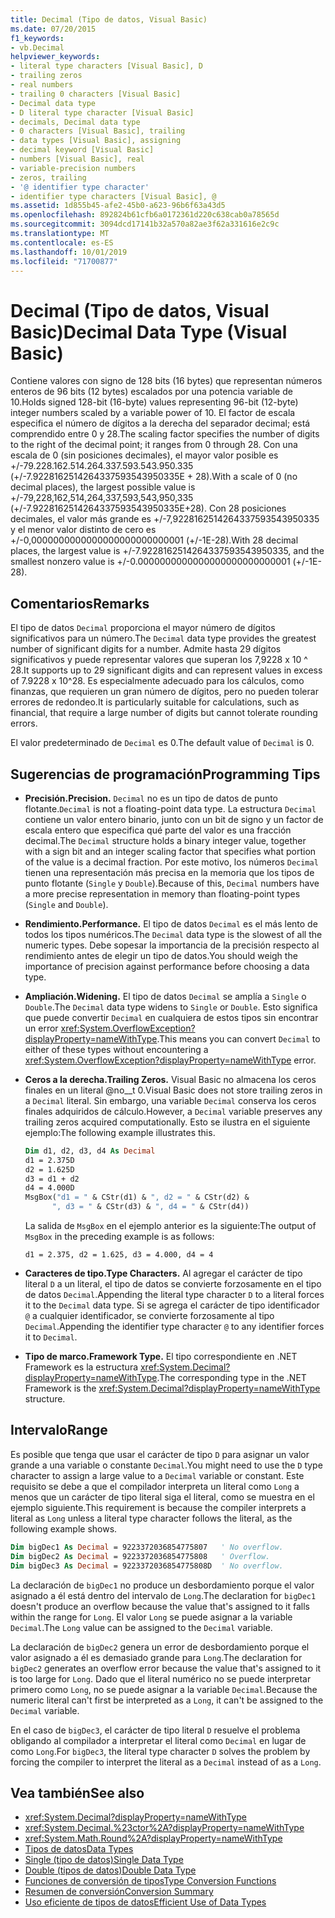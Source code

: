 ```yaml
---
title: Decimal (Tipo de datos, Visual Basic)
ms.date: 07/20/2015
f1_keywords:
- vb.Decimal
helpviewer_keywords:
- literal type characters [Visual Basic], D
- trailing zeros
- real numbers
- trailing 0 characters [Visual Basic]
- Decimal data type
- D literal type character [Visual Basic]
- decimals, Decimal data type
- 0 characters [Visual Basic], trailing
- data types [Visual Basic], assigning
- decimal keyword [Visual Basic]
- numbers [Visual Basic], real
- variable-precision numbers
- zeros, trailing
- '@ identifier type character'
- identifier type characters [Visual Basic], @
ms.assetid: 1d855b45-afe2-45b0-a623-96b6f63a43d5
ms.openlocfilehash: 892824b61cfb6a0172361d220c638cab0a78565d
ms.sourcegitcommit: 3094dcd17141b32a570a82ae3f62a331616e2c9c
ms.translationtype: MT
ms.contentlocale: es-ES
ms.lasthandoff: 10/01/2019
ms.locfileid: "71700877"
---
```

# <a name="decimal-data-type-visual-basic"></a><span data-ttu-id="b042e-102">Decimal (Tipo de datos, Visual Basic)</span><span class="sxs-lookup"><span data-stu-id="b042e-102">Decimal Data Type (Visual Basic)</span></span>

<span data-ttu-id="b042e-103">Contiene valores con signo de 128 bits (16 bytes) que representan números enteros de 96 bits (12 bytes) escalados por una potencia variable de 10.</span><span class="sxs-lookup"><span data-stu-id="b042e-103">Holds signed 128-bit (16-byte) values representing 96-bit (12-byte) integer numbers scaled by a variable power of 10.</span></span> <span data-ttu-id="b042e-104">El factor de escala especifica el número de dígitos a la derecha del separador decimal; está comprendido entre 0 y 28.</span><span class="sxs-lookup"><span data-stu-id="b042e-104">The scaling factor specifies the number of digits to the right of the decimal point; it ranges from 0 through 28.</span></span> <span data-ttu-id="b042e-105">Con una escala de 0 (sin posiciones decimales), el mayor valor posible es +/-79.228.162.514.264.337.593.543.950.335 (+/-7.9228162514264337593543950335E + 28).</span><span class="sxs-lookup"><span data-stu-id="b042e-105">With a scale of 0 (no decimal places), the largest possible value is +/-79,228,162,514,264,337,593,543,950,335 (+/-7.9228162514264337593543950335E+28).</span></span> <span data-ttu-id="b042e-106">Con 28 posiciones decimales, el valor más grande es +/-7,9228162514264337593543950335 y el menor valor distinto de cero es +/-0,0000000000000000000000000001 (+/-1E-28).</span><span class="sxs-lookup"><span data-stu-id="b042e-106">With 28 decimal places, the largest value is +/-7.9228162514264337593543950335, and the smallest nonzero value is +/-0.0000000000000000000000000001 (+/-1E-28).</span></span>

## <a name="remarks"></a><span data-ttu-id="b042e-107">Comentarios</span><span class="sxs-lookup"><span data-stu-id="b042e-107">Remarks</span></span>

<span data-ttu-id="b042e-108">El tipo de datos `Decimal` proporciona el mayor número de dígitos significativos para un número.</span><span class="sxs-lookup"><span data-stu-id="b042e-108">The `Decimal` data type provides the greatest number of significant digits for a number.</span></span> <span data-ttu-id="b042e-109">Admite hasta 29 dígitos significativos y puede representar valores que superan los 7,9228 x 10 ^ 28.</span><span class="sxs-lookup"><span data-stu-id="b042e-109">It supports up to 29 significant digits and can represent values in excess of 7.9228 x 10^28.</span></span> <span data-ttu-id="b042e-110">Es especialmente adecuado para los cálculos, como finanzas, que requieren un gran número de dígitos, pero no pueden tolerar errores de redondeo.</span><span class="sxs-lookup"><span data-stu-id="b042e-110">It is particularly suitable for calculations, such as financial, that require a large number of digits but cannot tolerate rounding errors.</span></span>

<span data-ttu-id="b042e-111">El valor predeterminado de `Decimal` es 0.</span><span class="sxs-lookup"><span data-stu-id="b042e-111">The default value of `Decimal` is 0.</span></span>

## <a name="programming-tips"></a><span data-ttu-id="b042e-112">Sugerencias de programación</span><span class="sxs-lookup"><span data-stu-id="b042e-112">Programming Tips</span></span>

- <span data-ttu-id="b042e-113">**Precisión.**</span><span class="sxs-lookup"><span data-stu-id="b042e-113">**Precision.**</span></span> <span data-ttu-id="b042e-114">`Decimal` no es un tipo de datos de punto flotante.</span><span class="sxs-lookup"><span data-stu-id="b042e-114">`Decimal` is not a floating-point data type.</span></span> <span data-ttu-id="b042e-115">La estructura `Decimal` contiene un valor entero binario, junto con un bit de signo y un factor de escala entero que especifica qué parte del valor es una fracción decimal.</span><span class="sxs-lookup"><span data-stu-id="b042e-115">The `Decimal` structure holds a binary integer value, together with a sign bit and an integer scaling factor that specifies what portion of the value is a decimal fraction.</span></span> <span data-ttu-id="b042e-116">Por este motivo, los números `Decimal` tienen una representación más precisa en la memoria que los tipos de punto flotante (`Single` y `Double`).</span><span class="sxs-lookup"><span data-stu-id="b042e-116">Because of this, `Decimal` numbers have a more precise representation in memory than floating-point types (`Single` and `Double`).</span></span>

- <span data-ttu-id="b042e-117">**Rendimiento.**</span><span class="sxs-lookup"><span data-stu-id="b042e-117">**Performance.**</span></span> <span data-ttu-id="b042e-118">El tipo de datos `Decimal` es el más lento de todos los tipos numéricos.</span><span class="sxs-lookup"><span data-stu-id="b042e-118">The `Decimal` data type is the slowest of all the numeric types.</span></span> <span data-ttu-id="b042e-119">Debe sopesar la importancia de la precisión respecto al rendimiento antes de elegir un tipo de datos.</span><span class="sxs-lookup"><span data-stu-id="b042e-119">You should weigh the importance of precision against performance before choosing a data type.</span></span>

- <span data-ttu-id="b042e-120">**Ampliación.**</span><span class="sxs-lookup"><span data-stu-id="b042e-120">**Widening.**</span></span> <span data-ttu-id="b042e-121">El tipo de datos `Decimal` se amplía a `Single` o `Double`.</span><span class="sxs-lookup"><span data-stu-id="b042e-121">The `Decimal` data type widens to `Single` or `Double`.</span></span> <span data-ttu-id="b042e-122">Esto significa que puede convertir `Decimal` en cualquiera de estos tipos sin encontrar un error <xref:System.OverflowException?displayProperty=nameWithType>.</span><span class="sxs-lookup"><span data-stu-id="b042e-122">This means you can convert `Decimal` to either of these types without encountering a <xref:System.OverflowException?displayProperty=nameWithType> error.</span></span>

- <span data-ttu-id="b042e-123">**Ceros a la derecha.**</span><span class="sxs-lookup"><span data-stu-id="b042e-123">**Trailing Zeros.**</span></span> <span data-ttu-id="b042e-124">Visual Basic no almacena los ceros finales en un literal @no__t 0.</span><span class="sxs-lookup"><span data-stu-id="b042e-124">Visual Basic does not store trailing zeros in a `Decimal` literal.</span></span> <span data-ttu-id="b042e-125">Sin embargo, una variable `Decimal` conserva los ceros finales adquiridos de cálculo.</span><span class="sxs-lookup"><span data-stu-id="b042e-125">However, a `Decimal` variable preserves any trailing zeros acquired computationally.</span></span> <span data-ttu-id="b042e-126">Esto se ilustra en el siguiente ejemplo:</span><span class="sxs-lookup"><span data-stu-id="b042e-126">The following example illustrates this.</span></span>

  ```vb
  Dim d1, d2, d3, d4 As Decimal
  d1 = 2.375D
  d2 = 1.625D
  d3 = d1 + d2
  d4 = 4.000D
  MsgBox("d1 = " & CStr(d1) & ", d2 = " & CStr(d2) &
        ", d3 = " & CStr(d3) & ", d4 = " & CStr(d4))
  ```

  <span data-ttu-id="b042e-127">La salida de `MsgBox` en el ejemplo anterior es la siguiente:</span><span class="sxs-lookup"><span data-stu-id="b042e-127">The output of `MsgBox` in the preceding example is as follows:</span></span>

  ```console
  d1 = 2.375, d2 = 1.625, d3 = 4.000, d4 = 4
  ```

- <span data-ttu-id="b042e-128">**Caracteres de tipo.**</span><span class="sxs-lookup"><span data-stu-id="b042e-128">**Type Characters.**</span></span> <span data-ttu-id="b042e-129">Al agregar el carácter de tipo literal `D` a un literal, el tipo de datos se convierte forzosamente en el tipo de datos `Decimal`.</span><span class="sxs-lookup"><span data-stu-id="b042e-129">Appending the literal type character `D` to a literal forces it to the `Decimal` data type.</span></span> <span data-ttu-id="b042e-130">Si se agrega el carácter de tipo identificador `@` a cualquier identificador, se convierte forzosamente al tipo `Decimal`.</span><span class="sxs-lookup"><span data-stu-id="b042e-130">Appending the identifier type character `@` to any identifier forces it to `Decimal`.</span></span>

- <span data-ttu-id="b042e-131">**Tipo de marco.**</span><span class="sxs-lookup"><span data-stu-id="b042e-131">**Framework Type.**</span></span> <span data-ttu-id="b042e-132">El tipo correspondiente en .NET Framework es la estructura <xref:System.Decimal?displayProperty=nameWithType>.</span><span class="sxs-lookup"><span data-stu-id="b042e-132">The corresponding type in the .NET Framework is the <xref:System.Decimal?displayProperty=nameWithType> structure.</span></span>

## <a name="range"></a><span data-ttu-id="b042e-133">Intervalo</span><span class="sxs-lookup"><span data-stu-id="b042e-133">Range</span></span>
 <span data-ttu-id="b042e-134">Es posible que tenga que usar el carácter de tipo `D` para asignar un valor grande a una variable o constante `Decimal`.</span><span class="sxs-lookup"><span data-stu-id="b042e-134">You might need to use the `D` type character to assign a large value to a `Decimal` variable or constant.</span></span> <span data-ttu-id="b042e-135">Este requisito se debe a que el compilador interpreta un literal como `Long` a menos que un carácter de tipo literal siga el literal, como se muestra en el ejemplo siguiente.</span><span class="sxs-lookup"><span data-stu-id="b042e-135">This requirement is because the compiler interprets a literal as `Long` unless a literal type character follows the literal, as the following example shows.</span></span>

```vb
Dim bigDec1 As Decimal = 9223372036854775807   ' No overflow.
Dim bigDec2 As Decimal = 9223372036854775808   ' Overflow.
Dim bigDec3 As Decimal = 9223372036854775808D  ' No overflow.
```

<span data-ttu-id="b042e-136">La declaración de `bigDec1` no produce un desbordamiento porque el valor asignado a él está dentro del intervalo de `Long`.</span><span class="sxs-lookup"><span data-stu-id="b042e-136">The declaration for `bigDec1` doesn't produce an overflow because the value that's assigned to it falls within the range for `Long`.</span></span> <span data-ttu-id="b042e-137">El valor `Long` se puede asignar a la variable `Decimal`.</span><span class="sxs-lookup"><span data-stu-id="b042e-137">The `Long` value can be assigned to the `Decimal` variable.</span></span>

<span data-ttu-id="b042e-138">La declaración de `bigDec2` genera un error de desbordamiento porque el valor asignado a él es demasiado grande para `Long`.</span><span class="sxs-lookup"><span data-stu-id="b042e-138">The declaration for `bigDec2` generates an overflow error because the value that's assigned to it is too large for `Long`.</span></span> <span data-ttu-id="b042e-139">Dado que el literal numérico no se puede interpretar primero como `Long`, no se puede asignar a la variable `Decimal`.</span><span class="sxs-lookup"><span data-stu-id="b042e-139">Because the numeric literal can't first be interpreted as a `Long`, it can't be assigned to the `Decimal` variable.</span></span>

<span data-ttu-id="b042e-140">En el caso de `bigDec3`, el carácter de tipo literal `D` resuelve el problema obligando al compilador a interpretar el literal como `Decimal` en lugar de como `Long`.</span><span class="sxs-lookup"><span data-stu-id="b042e-140">For `bigDec3`, the literal type character `D` solves the problem by forcing the compiler to interpret the literal as a `Decimal` instead of as a `Long`.</span></span>

## <a name="see-also"></a><span data-ttu-id="b042e-141">Vea también</span><span class="sxs-lookup"><span data-stu-id="b042e-141">See also</span></span>

- <xref:System.Decimal?displayProperty=nameWithType>
- <xref:System.Decimal.%23ctor%2A?displayProperty=nameWithType>
- <xref:System.Math.Round%2A?displayProperty=nameWithType>
- [<span data-ttu-id="b042e-142">Tipos de datos</span><span class="sxs-lookup"><span data-stu-id="b042e-142">Data Types</span></span>](../../../visual-basic/language-reference/data-types/index.md)
- [<span data-ttu-id="b042e-143">Single (tipo de datos)</span><span class="sxs-lookup"><span data-stu-id="b042e-143">Single Data Type</span></span>](../../../visual-basic/language-reference/data-types/single-data-type.md)
- [<span data-ttu-id="b042e-144">Double (tipos de datos)</span><span class="sxs-lookup"><span data-stu-id="b042e-144">Double Data Type</span></span>](../../../visual-basic/language-reference/data-types/double-data-type.md)
- [<span data-ttu-id="b042e-145">Funciones de conversión de tipos</span><span class="sxs-lookup"><span data-stu-id="b042e-145">Type Conversion Functions</span></span>](../../../visual-basic/language-reference/functions/type-conversion-functions.md)
- [<span data-ttu-id="b042e-146">Resumen de conversión</span><span class="sxs-lookup"><span data-stu-id="b042e-146">Conversion Summary</span></span>](../../../visual-basic/language-reference/keywords/conversion-summary.md)
- [<span data-ttu-id="b042e-147">Uso eficiente de tipos de datos</span><span class="sxs-lookup"><span data-stu-id="b042e-147">Efficient Use of Data Types</span></span>](../../../visual-basic/programming-guide/language-features/data-types/efficient-use-of-data-types.md)
